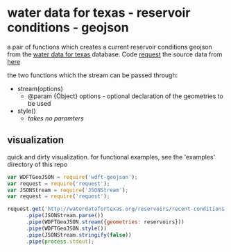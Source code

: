 # water data for texas - reservoir conditions - geojson
a pair of functions which creates a current reservoir conditions geojson from the [water data for texas](https://waterdatafortexas.org/) database.
Code [request](https://www.npmjs.com/package/request) the source data from [here](http://waterdatafortexas.org/reservoirs/recent-conditions.json)

the two functions which the stream can be passed through:
* stream(options)
    * @param {Object} options - optional declaration of the geometries to be used
* style()
    * *takes no paramters*

## visualization
quick and dirty visualization. for functional examples, see the 'examples' directory of this repo

```javascript
var WDFTGeoJSON = require('wdft-geojson');
var request = require('request');
var JSONStream = require('JSONStream');
var request = require('request');

request.get('http://waterdatafortexas.org/reservoirs/recent-conditions.json')
      .pipe(JSONStream.parse())
      .pipe(WDFTGeoJSON.stream({geometries: reservoirs}))
      .pipe(WDFTGeoJSON.style())
      .pipe(JSONStream.stringify(false))
      .pipe(process.stdout);
```

